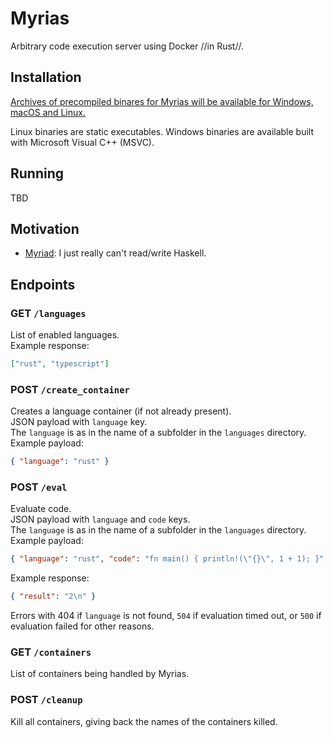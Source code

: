 # Myrias

Arbitrary code execution server using Docker //in Rust//.

## Installation
[Archives of precompiled binares for Myrias will be available for Windows, macOS and Linux.](https://github.com/iCrawl/myrias/releases)

Linux binaries are static executables. Windows binaries are available built with Microsoft Visual C++ (MSVC).

## Running

TBD

## Motivation
- [Myriad](https://github.com/1Computer1/myriad): I just really can't read/write Haskell.

## Endpoints

### **GET** `/languages`
List of enabled languages.  
Example response:

```json
["rust", "typescript"]
```

### **POST** `/create_container`
Creates a language container (if not already present).  
JSON payload with `language` key.  
The `language` is as in the name of a subfolder in the `languages` directory.  
Example payload:

```json
{ "language": "rust" }
```

### **POST** `/eval`
Evaluate code.  
JSON payload with `language` and `code` keys.  
The `language` is as in the name of a subfolder in the `languages` directory.  
Example payload:

```json
{ "language": "rust", "code": "fn main() { println!(\"{}\", 1 + 1); }" }
```

Example response:
```json
{ "result": "2\n" }
```

Errors with 404 if `language` is not found, `504` if evaluation timed out, or `500` if evaluation failed for other reasons.

### **GET** `/containers`
List of containers being handled by Myrias.

### **POST** `/cleanup`
Kill all containers, giving back the names of the containers killed.
